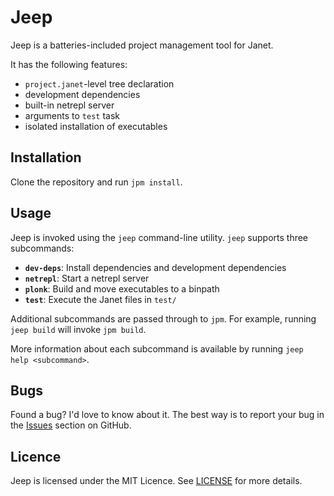 # Jeep

Jeep is a batteries-included project management tool for Janet.

It has the following features:

- `project.janet`-level tree declaration
- development dependencies
- built-in netrepl server
- arguments to `test` task
- isolated installation of executables

## Installation

Clone the repository and run `jpm install`.

## Usage

Jeep is invoked using the `jeep` command-line utility. `jeep` supports three
subcommands:

- **`dev-deps`**: Install dependencies and development dependencies
- **`netrepl`**: Start a netrepl server
- **`plonk`**: Build and move executables to a binpath
- **`test`**: Execute the Janet files in `test/`

Additional subcommands are passed through to `jpm`. For example, running `jeep
build` will invoke `jpm build`.

More information about each subcommand is available by running `jeep help
<subcommand>`.

## Bugs

Found a bug? I'd love to know about it. The best way is to report your bug in
the [Issues][] section on GitHub.

[Issues]: https://github.com/pyrmont/jeep/issues

## Licence

Jeep is licensed under the MIT Licence. See [LICENSE][] for more details.

[LICENSE]: https://github.com/pyrmont/jeep/blob/master/LICENSE
